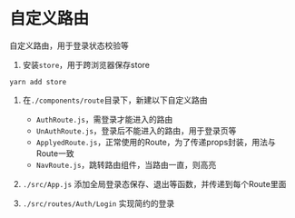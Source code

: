 # 自定义路由
自定义路由，用于登录状态校验等

1. 安装`store`，用于跨浏览器保存store
```
yarn add store
```
1. 在`./components/route`目录下，新建以下自定义路由
    - `AuthRoute.js`，需登录才能进入的路由
    - `UnAuthRoute.js`，登录后不能进入的路由，用于登录页等
    - `ApplyedRoute.js`，正常使用的Route，为了传递props封装，用法与Route一致
    - `NavRoute.js`，跳转路由组件，当路由一直，则高亮

2. `./src/App.js` 添加全局登录态保存、退出等函数，并传递到每个Route里面

3. `./src/routes/Auth/Login` 实现简约的登录

